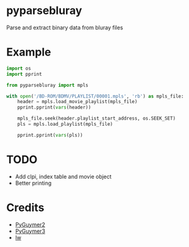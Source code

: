 # pyparsebluray

Parse and extract binary data from bluray files


# Example

```py
import os
import pprint

from pyparsebluray import mpls

with open('/BD-ROM/BDMV/PLAYLIST/00001.mpls', 'rb') as mpls_file:
    header = mpls.load_movie_playlist(mpls_file)
    pprint.pprint(vars(header))

    mpls_file.seek(header.playlist_start_address, os.SEEK_SET)
    pls = mpls.load_playlist(mpls_file)

    pprint.pprint(vars(pls))
```

# TODO
* Add clpi, index table and movie object
* Better printing 


# Credits
* [PyGuymer2](https://github.com/Guymer/PyGuymer)
* [PyGuymer3](https://github.com/Guymer/PyGuymer3)
* [lw](https://github.com/lw/BluRay/wiki/ApplicationFormat)

  

